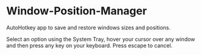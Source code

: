# Window-Position-Manager
AutoHotkey app to save and restore windows sizes and positions.

Select an option using the System Tray, hover your cursor over any window and then press any key on your keyboard. Press escape to cancel.
